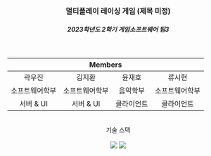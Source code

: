 <div align="center">
  <h3>멀티플레이 레이싱 게임 (제목 미정)</h3>
  <h5>2023학년도 2학기 게임소프트웨어 팀3</h5>
  <br>
  <table>
      <thead>
          <tr>
              <th colspan="4"> Members </th>
          </tr>
      </thead>
      <tbody>
          <tr>
            <tr>
              <td align='center'>곽우진</td>
              <td align='center'>김지환</td>
              <td align='center'>윤재호</td>
              <td align='center'>류시현</td>
            </tr>
            <tr>
              <td align='center'>소프트웨어학부</td>
              <td align='center'>소프트웨어학부</td>
              <td align='center'>음악학부</td>
              <td align='center'>소프트웨어학부</td>
            </tr>
            <tr>
              <td align='center'>서버 & UI</td>
              <td align='center'>서버 & UI</td>
              <td align='center'>클라이언트</td>
              <td align='center'>클라이언트</td>
            </tr>
          </tr>
      </tbody>
  </table>
  <br>
  <div>
    기술 스택
    <br><br>
    <img src="https://img.shields.io/badge/Unity-000000?style=flat-square&logo=Unity&logoColor=Gray"/>
    <img src="https://img.shields.io/badge/C%23-239120A?style=flat-square&logo=Csharp&logoColor=white"/>
  </div>
</div>
